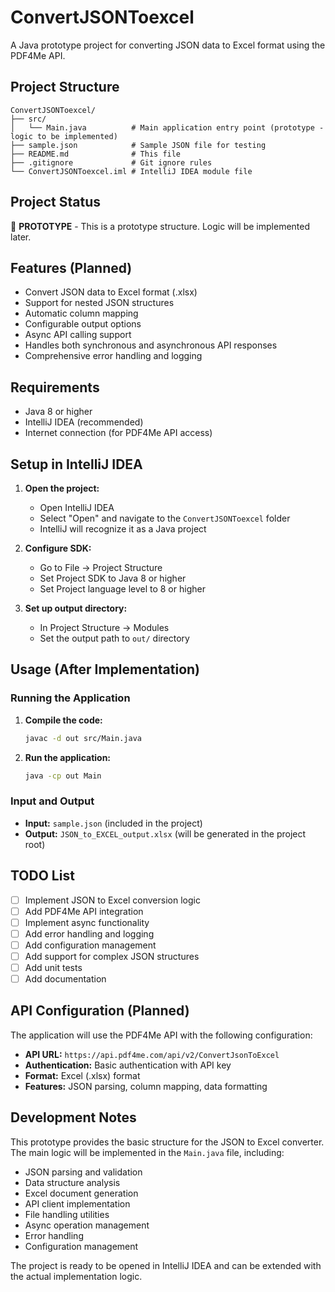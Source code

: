 # ConvertJSONToexcel

A Java prototype project for converting JSON data to Excel format using the PDF4Me API.

## Project Structure

```
ConvertJSONToexcel/
├── src/
│   └── Main.java          # Main application entry point (prototype - logic to be implemented)
├── sample.json            # Sample JSON file for testing
├── README.md              # This file
├── .gitignore             # Git ignore rules
└── ConvertJSONToexcel.iml # IntelliJ IDEA module file
```

## Project Status

🚧 **PROTOTYPE** - This is a prototype structure. Logic will be implemented later.

## Features (Planned)

- Convert JSON data to Excel format (.xlsx)
- Support for nested JSON structures
- Automatic column mapping
- Configurable output options
- Async API calling support
- Handles both synchronous and asynchronous API responses
- Comprehensive error handling and logging

## Requirements

- Java 8 or higher
- IntelliJ IDEA (recommended)
- Internet connection (for PDF4Me API access)

## Setup in IntelliJ IDEA

1. **Open the project:**
   - Open IntelliJ IDEA
   - Select "Open" and navigate to the `ConvertJSONToexcel` folder
   - IntelliJ will recognize it as a Java project

2. **Configure SDK:**
   - Go to File → Project Structure
   - Set Project SDK to Java 8 or higher
   - Set Project language level to 8 or higher

3. **Set up output directory:**
   - In Project Structure → Modules
   - Set the output path to `out/` directory

## Usage (After Implementation)

### Running the Application

1. **Compile the code:**
   ```bash
   javac -d out src/Main.java
   ```

2. **Run the application:**
   ```bash
   java -cp out Main
   ```

### Input and Output

- **Input:** `sample.json` (included in the project)
- **Output:** `JSON_to_EXCEL_output.xlsx` (will be generated in the project root)

## TODO List

- [ ] Implement JSON to Excel conversion logic
- [ ] Add PDF4Me API integration
- [ ] Implement async functionality
- [ ] Add error handling and logging
- [ ] Add configuration management
- [ ] Add support for complex JSON structures
- [ ] Add unit tests
- [ ] Add documentation

## API Configuration (Planned)

The application will use the PDF4Me API with the following configuration:
- **API URL:** `https://api.pdf4me.com/api/v2/ConvertJsonToExcel`
- **Authentication:** Basic authentication with API key
- **Format:** Excel (.xlsx) format
- **Features:** JSON parsing, column mapping, data formatting

## Development Notes

This prototype provides the basic structure for the JSON to Excel converter. The main logic will be implemented in the `Main.java` file, including:

- JSON parsing and validation
- Data structure analysis
- Excel document generation
- API client implementation
- File handling utilities
- Async operation management
- Error handling
- Configuration management

The project is ready to be opened in IntelliJ IDEA and can be extended with the actual implementation logic. 